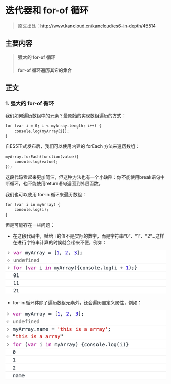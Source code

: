 
# 迭代器和 for-of 循环 #
> 原文出处：http://www.kancloud.cn/kancloud/es6-in-depth/45514

## 主要内容 ##
> #### 强大的 for-of 循环 ####
> #### for-of 循环遍历其它的集合 ####

## 正文 ##
### 1. 强大的 for-of 循环 ###

我们如何遍历数组中的元素？最原始的实现数组遍历的方式：  

	for (var i = 0; i < myArray.length; i++) {
		console.log(myArray[i]);
	}

自ES5正式发布后，我们可以使用内建的 forEach 方法来遍历数组：  

	myArray.forEach(function(value){
		console.log(value);
	});

这段代码看起来更加简洁，但这种方法也有一个小缺陷：你不能使用break语句中断循环，也不能使用return语句返回到外层函数。  

我们也可以使用 for-in 循环来遍历数组：  

	for (var i in myArray) {
		console.log(i);
	}

但是可能存在一些问题：  
+ 在这段代码中，赋给 i 的值不是实际的数字，而是字符串“0”、“1”、“2”...这样在进行字符串计算的时候就会带来不便，例如：

![example1](https://github.com/Doubledream/webfrontend/blob/gh-pages/blog/ES6/images/example1.png) 

+ for-in 循环体除了遍历数组元素外，还会遍历自定义属性，例如：

![example2](https://github.com/Doubledream/webfrontend/blob/gh-pages/blog/ES6/images/example2.png) 

